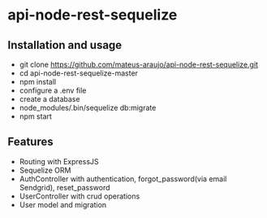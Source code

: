 # api-node-rest-sequelize

## Installation and usage
- git clone https://github.com/mateus-araujo/api-node-rest-sequelize.git
- cd api-node-rest-sequelize-master
- npm install
- configure a .env file
- create a database
- node_modules/.bin/sequelize db:migrate
- npm start

## Features
- Routing with ExpressJS
- Sequelize ORM
- AuthController with authentication, forgot_password(via email Sendgrid), reset_password
- UserController with crud operations
- User model and migration
